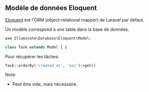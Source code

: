 ## Modèle de données Eloquent

[Eloquent](https://laravel.com/docs/5.5/eloquent) est l'ORM (object-relational mapper) de Laravel par défaut.

Un modèle correspond à une table dans la base de données.

```php
use Illuminate\Database\Eloquent\Model;

class Task extends Model { }
```

Pour récupérer les tâches:

```php
Task::orderBy('created_at', 'asc')->get()
```

Note:
- Peut être vide, mais nécessaire.
